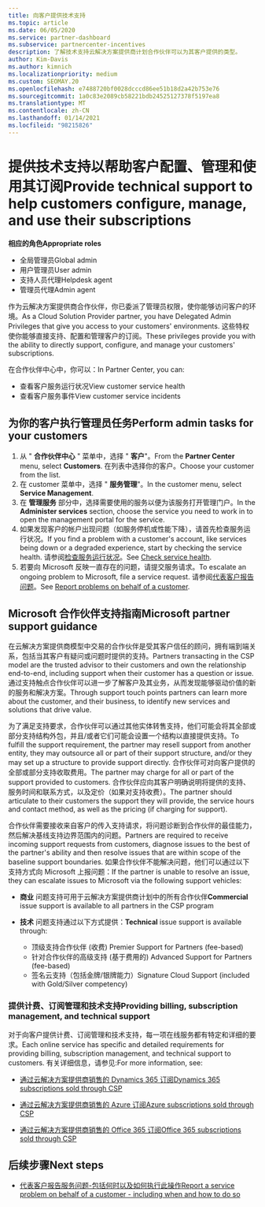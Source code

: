 ```yaml
---
title: 向客户提供技术支持
ms.topic: article
ms.date: 06/05/2020
ms.service: partner-dashboard
ms.subservice: partnercenter-incentives
description: 了解技术支持云解决方案提供商计划合作伙伴可以为其客户提供的类型。
author: Kim-Davis
ms.author: kimnich
ms.localizationpriority: medium
ms.custom: SEOMAY.20
ms.openlocfilehash: e7488720bf0028dcccd86ee51b18d2a42b753e76
ms.sourcegitcommit: 1a0c83e2089cb58221bdb24525127378f5197ea8
ms.translationtype: MT
ms.contentlocale: zh-CN
ms.lasthandoff: 01/14/2021
ms.locfileid: "98215826"
---
```

# <a name="provide-technical-support-to-help-customers-configure-manage-and-use-their-subscriptions"></a><span data-ttu-id="b8f85-103">提供技术支持以帮助客户配置、管理和使用其订阅</span><span class="sxs-lookup"><span data-stu-id="b8f85-103">Provide technical support to help customers configure, manage, and use their subscriptions</span></span>


<span data-ttu-id="b8f85-104">**相应的角色**</span><span class="sxs-lookup"><span data-stu-id="b8f85-104">**Appropriate roles**</span></span>

- <span data-ttu-id="b8f85-105">全局管理员</span><span class="sxs-lookup"><span data-stu-id="b8f85-105">Global admin</span></span>
- <span data-ttu-id="b8f85-106">用户管理员</span><span class="sxs-lookup"><span data-stu-id="b8f85-106">User admin</span></span>
- <span data-ttu-id="b8f85-107">支持人员代理</span><span class="sxs-lookup"><span data-stu-id="b8f85-107">Helpdesk agent</span></span>
- <span data-ttu-id="b8f85-108">管理员代理</span><span class="sxs-lookup"><span data-stu-id="b8f85-108">Admin agent</span></span>

<span data-ttu-id="b8f85-109">作为云解决方案提供商合作伙伴，你已委派了管理员权限，使你能够访问客户的环境。</span><span class="sxs-lookup"><span data-stu-id="b8f85-109">As a Cloud Solution Provider partner, you have Delegated Admin Privileges that give you access to your customers' environments.</span></span> <span data-ttu-id="b8f85-110">这些特权使你能够直接支持、配置和管理客户的订阅。</span><span class="sxs-lookup"><span data-stu-id="b8f85-110">These privileges provide you with the ability to directly support, configure, and manage your customers' subscriptions.</span></span>

<span data-ttu-id="b8f85-111">在合作伙伴中心中，你可以：</span><span class="sxs-lookup"><span data-stu-id="b8f85-111">In Partner Center, you can:</span></span>

- <span data-ttu-id="b8f85-112">查看客户服务运行状况</span><span class="sxs-lookup"><span data-stu-id="b8f85-112">View customer service health</span></span>
- <span data-ttu-id="b8f85-113">查看客户服务事件</span><span class="sxs-lookup"><span data-stu-id="b8f85-113">View customer service incidents</span></span>

## <a name="perform-admin-tasks-for-your-customers"></a><span data-ttu-id="b8f85-114">为你的客户执行管理员任务</span><span class="sxs-lookup"><span data-stu-id="b8f85-114">Perform admin tasks for your customers</span></span>

1. <span data-ttu-id="b8f85-115">从 " **合作伙伴中心** " 菜单中，选择 " **客户**"。</span><span class="sxs-lookup"><span data-stu-id="b8f85-115">From the **Partner Center** menu, select **Customers**.</span></span> <span data-ttu-id="b8f85-116">在列表中选择你的客户。</span><span class="sxs-lookup"><span data-stu-id="b8f85-116">Choose your customer from the list.</span></span>
2. <span data-ttu-id="b8f85-117">在 customer 菜单中，选择 " **服务管理**"。</span><span class="sxs-lookup"><span data-stu-id="b8f85-117">In the customer menu, select **Service Management**.</span></span>
3. <span data-ttu-id="b8f85-118">在 **管理服务** 部分中，选择需要使用的服务以便为该服务打开管理门户。</span><span class="sxs-lookup"><span data-stu-id="b8f85-118">In the **Administer services** section, choose the service you need to work in to open the management portal for the service.</span></span>
4. <span data-ttu-id="b8f85-119">如果发现客户的帐户出现问题（如服务停机或性能下降），请首先检查服务运行状况。</span><span class="sxs-lookup"><span data-stu-id="b8f85-119">If you find a problem with a customer's account, like services being down or a degraded experience, start by checking the service health.</span></span> <span data-ttu-id="b8f85-120">请参阅[检查服务运行状况](check-service-health.md)。</span><span class="sxs-lookup"><span data-stu-id="b8f85-120">See [Check service health](check-service-health.md).</span></span>
5. <span data-ttu-id="b8f85-121">若要向 Microsoft 反映一直存在的问题，请提交服务请求。</span><span class="sxs-lookup"><span data-stu-id="b8f85-121">To escalate an ongoing problem to Microsoft, file a service request.</span></span> <span data-ttu-id="b8f85-122">请参阅[代表客户报告问题](report-problems-on-behalf-of-a-customer.md)。</span><span class="sxs-lookup"><span data-stu-id="b8f85-122">See [Report problems on behalf of a customer](report-problems-on-behalf-of-a-customer.md).</span></span>

## <a name="microsoft-partner-support-guidance"></a><span data-ttu-id="b8f85-123">Microsoft 合作伙伴支持指南</span><span class="sxs-lookup"><span data-stu-id="b8f85-123">Microsoft partner support guidance</span></span>

<span data-ttu-id="b8f85-124">在云解决方案提供商模型中交易的合作伙伴是受其客户信任的顾问，拥有端到端关系，包括当其客户有疑问或问题时提供的支持。</span><span class="sxs-lookup"><span data-stu-id="b8f85-124">Partners transacting in the CSP model are the trusted advisor to their customers and own the relationship end-to-end, including support when their customer has a question or issue.</span></span> <span data-ttu-id="b8f85-125">通过支持触点合作伙伴可以进一步了解客户及其业务，从而发现能够驱动价值的新的服务和解决方案。</span><span class="sxs-lookup"><span data-stu-id="b8f85-125">Through support touch points partners can learn more about the customer, and their business, to identify new services and solutions that drive value.</span></span>

<span data-ttu-id="b8f85-126">为了满足支持要求，合作伙伴可以通过其他实体转售支持，他们可能会将其全部或部分支持结构外包，并且/或者它们可能会设置一个结构以直接提供支持。</span><span class="sxs-lookup"><span data-stu-id="b8f85-126">To fulfill the support requirement, the partner may resell support from another entity, they may outsource all or part of their support structure, and/or they may set up a structure to provide support directly.</span></span>  <span data-ttu-id="b8f85-127">合作伙伴可对向客户提供的全部或部分支持收取费用。</span><span class="sxs-lookup"><span data-stu-id="b8f85-127">The partner may charge for all or part of the support provided to customers.</span></span> <span data-ttu-id="b8f85-128">合作伙伴应向其客户明确说明将提供的支持、服务时间和联系方式，以及定价（如果对支持收费）。</span><span class="sxs-lookup"><span data-stu-id="b8f85-128">The partner should articulate to their customers the support they will provide, the service hours and contact method, as well as the pricing (if charging for support).</span></span> 

<span data-ttu-id="b8f85-129">合作伙伴需要接收来自客户的传入支持请求，将问题诊断到合作伙伴的最佳能力，然后解决基线支持边界范围内的问题。</span><span class="sxs-lookup"><span data-stu-id="b8f85-129">Partners are required to receive incoming support requests from customers, diagnose issues to the best of the partner's ability and then resolve issues that are within scope of the baseline support boundaries.</span></span> <span data-ttu-id="b8f85-130">如果合作伙伴不能解决问题，他们可以通过以下支持方式向 Microsoft 上报问题：</span><span class="sxs-lookup"><span data-stu-id="b8f85-130">If the partner is unable to resolve an issue, they can escalate issues to Microsoft via the following support vehicles:</span></span>

- <span data-ttu-id="b8f85-131">**商业** 问题支持可用于云解决方案提供商计划中的所有合作伙伴</span><span class="sxs-lookup"><span data-stu-id="b8f85-131">**Commercial** issue support is available to all partners in the CSP program</span></span>

- <span data-ttu-id="b8f85-132">**技术** 问题支持通过以下方式提供：</span><span class="sxs-lookup"><span data-stu-id="b8f85-132">**Technical** issue support is available through:</span></span>

  - <span data-ttu-id="b8f85-133">顶级支持合作伙伴 (收费) </span><span class="sxs-lookup"><span data-stu-id="b8f85-133">Premier Support for Partners (fee-based)</span></span>
  - <span data-ttu-id="b8f85-134">针对合作伙伴的高级支持 (基于费用的) </span><span class="sxs-lookup"><span data-stu-id="b8f85-134">Advanced Support for Partners (fee-based)</span></span>
  - <span data-ttu-id="b8f85-135">签名云支持（包括金牌/银牌能力）</span><span class="sxs-lookup"><span data-stu-id="b8f85-135">Signature Cloud Support (included with Gold/Silver competency)</span></span>

### <a name="providing-billing-subscription-management-and-technical-support"></a><span data-ttu-id="b8f85-136">提供计费、订阅管理和技术支持</span><span class="sxs-lookup"><span data-stu-id="b8f85-136">Providing billing, subscription management, and technical support</span></span> 

<span data-ttu-id="b8f85-137">对于向客户提供计费、订阅管理和技术支持，每一项在线服务都有特定和详细的要求。</span><span class="sxs-lookup"><span data-stu-id="b8f85-137">Each online service has specific and detailed requirements for providing billing, subscription management, and technical support to customers.</span></span> <span data-ttu-id="b8f85-138">有关详细信息，请参见:</span><span class="sxs-lookup"><span data-stu-id="b8f85-138">For more information, see:</span></span>

- [<span data-ttu-id="b8f85-139">通过云解决方案提供商销售的 Dynamics 365 订阅</span><span class="sxs-lookup"><span data-stu-id="b8f85-139">Dynamics 365 subscriptions sold through CSP</span></span>](https://www.microsoftpartnercommunity.com/t5/CSP/Microsoft-Partner-Support-Guidance/m-p/5262#M30)

- [<span data-ttu-id="b8f85-140">通过云解决方案提供商销售的 Azure 订阅</span><span class="sxs-lookup"><span data-stu-id="b8f85-140">Azure subscriptions sold through CSP</span></span>](https://www.microsoftpartnercommunity.com/t5/CSP/Microsoft-Partner-Support-Guidance/m-p/5263#M31)

- [<span data-ttu-id="b8f85-141">通过云解决方案提供商销售的 Office 365 订阅</span><span class="sxs-lookup"><span data-stu-id="b8f85-141">Office 365 subscriptions sold through CSP</span></span>](https://www.microsoftpartnercommunity.com/t5/CSP/Microsoft-Partner-Support-Guidance/m-p/5264#M32)

## <a name="next-steps"></a><span data-ttu-id="b8f85-142">后续步骤</span><span class="sxs-lookup"><span data-stu-id="b8f85-142">Next steps</span></span>

- [<span data-ttu-id="b8f85-143">代表客户报告服务问题-包括何时以及如何执行此操作</span><span class="sxs-lookup"><span data-stu-id="b8f85-143">Report a service problem on behalf of a customer - including when and how to do so</span></span>](report-problems-on-behalf-of-a-customer.md)